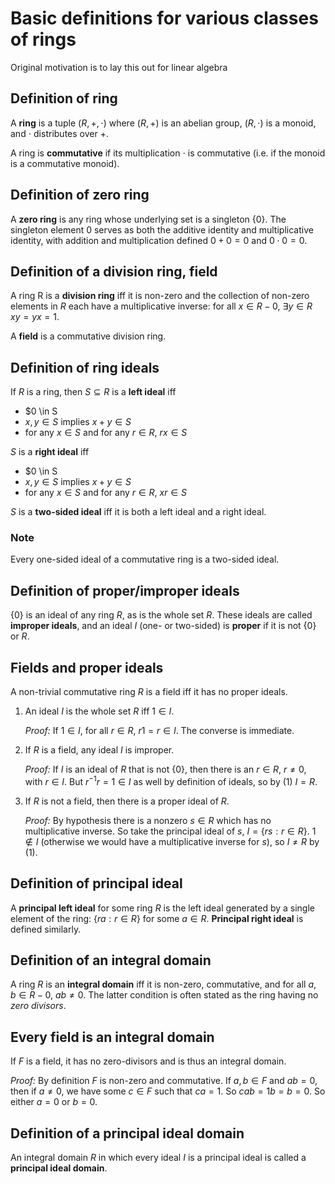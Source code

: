 # Basic definitions for various classes of rings
Original motivation is to lay this out for linear algebra

## Definition of ring
A **ring** is a tuple $(R, +, \cdot)$ where $(R, +)$ is an abelian group, $(R, \cdot)$ is a monoid, and $\cdot$ distributes over $+$.

A ring is **commutative** if its multiplication $\cdot$ is commutative (i.e. if the monoid is a commutative monoid).


## Definition of zero ring
A **zero ring** is any ring whose underlying set is a singleton $\{0\}$. The singleton element $0$ serves as both the additive identity and multiplicative identity, with addition and multiplication defined $0+0=0$ and $0 \cdot 0 = 0$.

## Definition of a division ring, field
A ring R is a **division ring** iff it is non-zero and the collection of non-zero elements in $R$ each have a multiplicative inverse: for all $x \in R - 0$, $\exists y \in R$ $xy = yx = 1$.

A **field** is a commutative division ring.


## Definition of ring ideals
If $R$ is a ring, then $S \subseteq R$ is a **left ideal** iff

 - $0 \in S
 - $x, y \in S$ implies $x + y \in S$
 - for any $x \in S$ and for any $r \in R$, $rx \in S$

$S$ is a **right ideal** iff

 - $0 \in S
 - $x, y \in S$ implies $x + y \in S$
 - for any $x \in S$ and for any $r \in R$, $xr \in S$

$S$ is a **two-sided ideal** iff it is both a left ideal and a right ideal.

### Note
Every one-sided ideal of a commutative ring is a two-sided ideal.


## Definition of proper/improper ideals
$\{0\}$ is an ideal of any ring $R$, as is the whole set $R$. These ideals are called **improper ideals**, and an ideal $I$ (one- or two-sided) is **proper** if it is not $\{0\}$ or $R$.


## Fields and proper ideals
A non-trivial commutative ring $R$ is a field iff it has no proper ideals.

 1. An ideal $I$ is the whole set $R$ iff $1 \in I$.

    *Proof:* If $1 \in I$, for all $r \in R$, $r1 = r \in I$. The converse is immediate.

 2. If $R$ is a field, any ideal $I$ is improper.

    *Proof:* If $I$ is an ideal of $R$ that is not $\{0\}$, then there is an $r \in R$, $r \neq 0$, with $r \in I$. But $r^{-1}r = 1 \in I$ as well by definition of ideals, so by (1) $I = R$.

 3. If $R$ is not a field, then there is a proper ideal of $R$.

    *Proof:* By hypothesis there is a nonzero $s \in R$ which has no multiplicative inverse. So take the principal ideal of $s$, $I = \{rs : r \in R\}$. $1 \notin I$ (otherwise we would have a multiplicative inverse for $s$), so $I \neq R$ by (1).


## Definition of principal ideal
A **principal left ideal** for some ring $R$ is the left ideal generated by a single element of the ring: $\{ra : r \in R\}$ for some $a \in R$. **Principal right ideal** is defined similarly.


## Definition of an integral domain
A ring $R$ is an **integral domain** iff it is non-zero, commutative, and for all $a, b \in R - 0$, $ab \neq 0$. The latter condition is often stated as the ring having no *zero divisors*.


## Every field is an integral domain
If $F$ is a field, it has no zero-divisors and is thus an integral domain.

*Proof:* By definition $F$ is non-zero and commutative. If $a, b \in F$ and $ab = 0$, then if $a \neq 0$, we have some $c \in F$ such that $ca = 1$. So $cab = 1b = b = 0$. So either $a = 0$ or $b = 0$.


## Definition of a principal ideal domain
An integral domain $R$ in which every ideal $I$ is a principal ideal is called a **principal ideal domain**.
